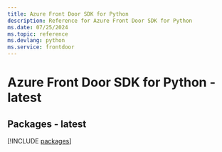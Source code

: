 ```yaml
---
title: Azure Front Door SDK for Python
description: Reference for Azure Front Door SDK for Python
ms.date: 07/25/2024
ms.topic: reference
ms.devlang: python
ms.service: frontdoor
---
```

# Azure Front Door SDK for Python - latest
## Packages - latest
[!INCLUDE [packages](front-door-index.md)]